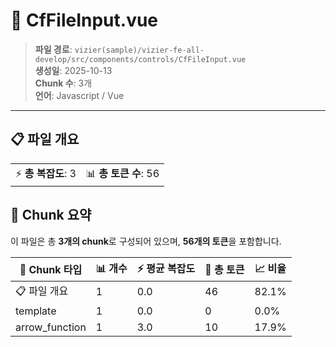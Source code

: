 # 📄 CfFileInput.vue

> **파일 경로**: `vizier(sample)/vizier-fe-all-develop/src/components/controls/CfFileInput.vue`  
> **생성일**: 2025-10-13  
> **Chunk 수**: 3개  
> **언어**: Javascript / Vue
---


## 📋 파일 개요

| | |
|--|--|
| ⚡ **총 복잡도**: 3 | 📊 **총 토큰 수**: 56 |






## 🧩 Chunk 요약

이 파일은 총 **3개의 chunk**로 구성되어 있으며, **56개의 토큰**을 포함합니다.

| 🧩 Chunk 타입 | 📊 개수 | ⚡ 평균 복잡도 | 📝 총 토큰 | 📈 비율 |
|---------------|--------|-------------|----------|--------|
| 📋 파일 개요 | 1 | 0.0 | 46 | 82.1% |
| template | 1 | 0.0 | 0 | 0.0% |
| arrow_function | 1 | 3.0 | 10 | 17.9% |

